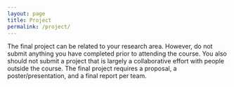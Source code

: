 ```yaml
---
layout: page
title: Project
permalink: /project/
---
```

The final project can be related to your research area. However, do not submit anything you have completed prior to attending the course. You also should not submit a project that is largely a collaborative effort with people outside the course. The final project requires a proposal, a poster/presentation, and a final report per team. 